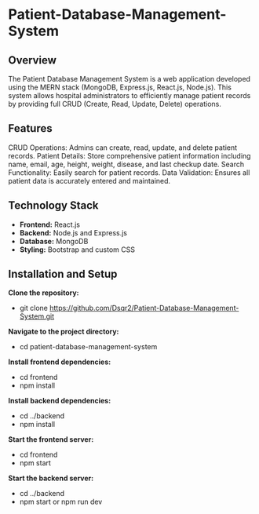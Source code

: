 # Patient-Database-Management-System

## Overview
The Patient Database Management System is a web application developed using the MERN stack (MongoDB, Express.js, React.js, Node.js). This system allows hospital administrators to efficiently manage patient records by providing full CRUD (Create, Read, Update, Delete) operations.

## Features 
CRUD Operations: Admins can create, read, update, and delete patient records.
Patient Details: Store comprehensive patient information including name, email, age, height, weight, disease, and last checkup date.
Search Functionality: Easily search for patient records.
Data Validation: Ensures all patient data is accurately entered and maintained.

## Technology Stack
- **Frontend:** React.js
- **Backend:** Node.js and Express.js
- **Database:** MongoDB
- **Styling:** Bootstrap and custom CSS

## Installation and Setup
**Clone the repository:** 
- git clone https://github.com/Dsqr2/Patient-Database-Management-System.git

**Navigate to the project directory:**
- cd patient-database-management-system

**Install frontend dependencies:**
- cd frontend
- npm install

**Install backend dependencies:**
- cd ../backend
- npm install

**Start the frontend server:**
- cd frontend
- npm start

**Start the backend server:**
- cd ../backend
- npm start or npm run dev

